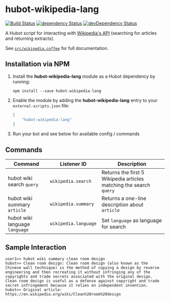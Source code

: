 # hubot-wikipedia-lang

[![Build Status](https://travis-ci.org/lgaticaq/hubot-wikipedia-lang.svg)](https://travis-ci.org/lgaticaq/hubot-wikipedia-lang)
[![dependency Status](https://img.shields.io/david/lgaticaq/hubot-wikipedia-lang.svg?style=flat-square)](https://david-dm.org/lgaticaq/hubot-wikipedia-lang#info=dependencies)
[![devDependency Status](https://david-dm.org/lgaticaq/hubot-wikipedia-lang/dev-status.svg)](https://david-dm.org/lgaticaq/hubot-wikipedia-lang#info=devDependencies)

A Hubot script for interacting with [Wikipedia's API](https://en.wikipedia.org/w/api.php) (searching for articles and returning extracts).

See [`src/wikipedia.coffee`](src/wikipedia.coffee) for full documentation.


## Installation via NPM

1. Install the __hubot-wikipedia-lang__ module as a Hubot dependency by running:

    ```
    npm install --save hubot-wikipedia-lang
    ```

2. Enable the module by adding the __hubot-wikipedia-lang__ entry to your `external-scripts.json` file:

    ```json
    [
        "hubot-wikipedia-lang"
    ]
    ```

3. Run your bot and see below for available config / commands


## Commands

Command | Listener ID | Description
--- | --- | ---
hubot wiki search `query` | `wikipedia.search` | Returns the first 5 Wikipedia articles matching the search `query`
hubot wiki summary `article` | `wikipedia.summary` | Returns a one-line description about `article`
hubot wiki language `language` | `wikipedia.language` | Set `language` as language for search


## Sample Interaction

```
user1>> hubot wiki summary clean room design
hubot>> Clean room design: Clean room design (also known as the Chinese wall technique) is the method of copying a design by reverse engineering and then recreating it without infringing any of the copyrights and trade secrets associated with the original design. Clean room design is useful as a defense against copyright and trade secret infringement because it relies on independent invention.
hubot>> Original article: https://en.wikipedia.org/wiki/Clean%20room%20design
```
